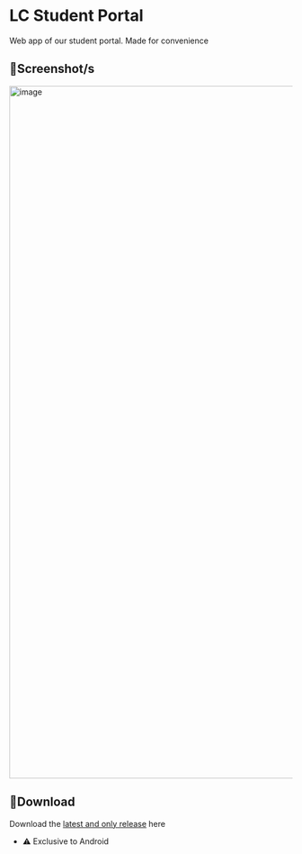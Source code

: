 # **LC Student Portal**
Web app of our student portal. Made for convenience

## 📸**Screenshot/s**
<img height="1230" alt="image" src="https://github.com/user-attachments/assets/b111e5fe-0ccb-4d8d-8db1-5b9b69842ce6" />

## 💾**Download**
Download the [latest and only release](https://github.com/moonlighthowling616/web-redirect-app/releases/tag/v1.0-release) here 
- ⚠️ Exclusive to Android
